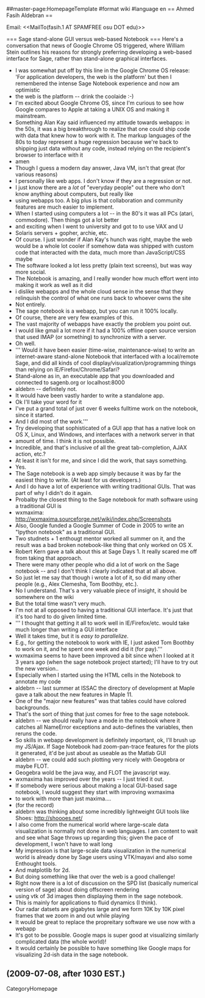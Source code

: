 ##master-page:HomepageTemplate
#format wiki
#language en
== Ahmed Fasih Aldebran ==

Email: <<MailTo(fasih.1 AT SPAMFREE osu DOT edu)>>

=== Sage stand-alone GUI versus web-based Notebook ===
Here's a conversation that news of Google Chrome OS triggered, where William Stein outlines his reasons for strongly preferring developing a web-based interface for Sage, rather than stand-alone graphical interfaces. 

 * <aldebrn> I was somewhat put off by this line in the Google Chrome OS release: 'For application developers, the web is the platform' but then I remembered the intense Sage Notebook experience and now am optimistic
 * <wstein> the web is the platform -- drink the coolaide :-)
 * <wstein> I'm excited about Google Chrome OS, since I'm curious to see how Google compares to Apple at taking a UNIX OS and making it mainstream.
 * <aldebrn> Something Alan Kay said influenced my attitude towards webapps: in the 50s, it was a big breakthrough to realize that one could ship code with data that knew how to work with it. The markup languages of the 80s to today represent a huge regression because we're back to shipping just data without any code, instead relying on the recipient's browser to interface with it
 * <Dcoder> amen
 * <aldebrn> Though I guess a modern day answer, Java VM, isn't that great (for various reasons)
 * <wstein> I personally like web apps.   I don't know if they are a regression or not.
 * <wstein> I just know there are a *lot* of "everyday people" out there who don't know anything about computers, but really like
 * <wstein> using webapps too.  A big plus is that collaboration and community features are much easier to implement.
 * <wstein> When I started using computers a lot -- in the 80's it was all PCs (atari, commodore).  Then things got a lot better
 * <wstein> and exciting when I went to university and got to to use VAX and U
 * <wstein> Solaris servers + gopher, archie, etc.
 * <aldebrn> Of course. I just wonder if Alan Kay's hunch was right, maybe the web would be a whole lot cooler if somehow data was shipped with custom code that interacted with the data, much more than JavaScript/CSS maybe
 * <wstein> The software looked a lot less pretty (plain text screens), but was way more social.
 * <aldebrn> The Notebook is amazing, and I really wonder how much effort went into making it work as well as it did
 * <Dcoder> i dislike webapps and the whole cloud sense in the sense that they relinquish the control of what one runs back to whoever owns the site
 * <wstein> Not entirely.
 * <wstein> The sage notebook is a webapp, but you can run it 100% locally.
 * <wstein> Of course, there are very few examples of this.
 * <wstein> The vast majority of webapps have exactly the problem you point out.
 * <wstein> I would like gmail a lot more if it had a 100% offline open source version that used IMAP (or something) to synchronize with a server.
 * <wstein> Oh well.
 * '''<aldebrn> Would it have been easier (time-wise, maintenance-wise) to write an internet-aware stand-alone Notebook that interfaced with a local/remote Sage, and did all kinds of cool display/visualization/programming things than relying on IE/Firefox/Chrome/Safari?
 * <aldebrn> Stand-alone as in, an executable app that you downloaded and connected to sagenb.org or localhost:8000
 * <wstein> aldebrn -- definitely not.
 * <wstein> It would have been vastly harder to write a standalone app.
 * <aldebrn> Ok I'll take your word for it
 * <wstein> I've put a grand total of just over 6 weeks fulltime work on the notebook, since it started.
 * <wstein> And I did most of the work.'''
 * <wstein> Try developing that sophisticated of a GUI app that has a native look on OS X, Linux, and Windows, and interfaces with a network server in that
 * <wstein> amount of time.  I think it is not possible.
 * <aldebrn> Incredible, and that's inclusive of all the great tab-completion, AJAX action, etc.?
 * <wstein> At least it isn't for me, and since I did the work, that says something.
 * <wstein> Yes.
 * <wstein> The Sage notebook is a web app simply because it was by far the easiest thing to write.   (At least for us developers.)
 * <wstein> And I do have a lot of experience with writing traditional GUIs.  That was part of why I didn't do it again.
 * <wstein> Probalby the closest thing to the Sage notebook for math software using a traditional GUI is
 * <wstein> wxmaxima: http://wxmaxima.sourceforge.net/wiki/index.php/Screenshots
 * <wstein> Also, Google funded a Google Summer of Code in 2005 to write an "Ipython notebook" as a traditional GUI.
 * <wstein> Two studnets + 1 enthougt mentor worked all summer on it, and the result was a bad broken notebook-like thing that only worked on OS X.
 * <wstein> Robert Kern gave a talk about this at Sage Days 1.  It really scared me off from taking that approach.
 * <wstein> There were many other people who did a lot of work on the Sage notebook -- and I don't think I clearly indicated that at all above.
 * <wstein> So just let me say that though i wrote a lot of it, so did many other people (e.g., Alex Clemesha, Tom Boothby, etc.).
 * <aldebrn> No I understand. That's a very valuable piece of insight, it should be somewhere on the wiki
 * <wstein> But the total time wasn't very much.
 * <wstein> I'm not at all opposed to having a traditional GUI interface.  It's just that it's too hard to do given limited time.
 * '''<aldebrn> I thought that getting it all to work well in IE/Firefox/etc. would take much longer than writing a GUI interface
 * <wstein> Well it takes time, but it is *easy to parallelize*.
 * <wstein> E.g., for getting the notebook to work with IE, I just asked Tom Boothby to work on it, and he spent one week and did it (for pay).'''
 * <wstein> wxmaxima seems to have been improved a bit since when I looked at it 3 years ago (when the sage notebook project started); I'll have to try out the new version..
 * <aldebrn> Especially when I started using the HTML cells in the Notebook to annotate my code
 * <wstein> aldebrn -- last summer at ISSAC the directory of development at Maple gave a talk about the new features in Maple 11.
 * <wstein> One of the "major new features" was that tables could have colored backgrounds.
 * <wstein> That's the sort of thing that just comes for free to the sage notebook.
 * <wstein> aldebrn -- we should really have a mode in the notebook where it catches all NameError exceptions and auto-defines the variables, then reruns the code.
 * <aldebrn> So skills in webapp development is definitely important, ok, I'll brush up my JS/Ajax. If Sage Notebook had zoom-pan-trace features for the plots it generated, it'd be just about as useable as the Matlab GUI
 * <wstein> aldebrn -- we could add such plotting very nicely with Geogebra or maybe FLOT.
 * <wstein> Geogebra wold be the java way, and FLOT the javascript way.
 * <wstein> wxmaxima has improved over the years -- I just tried it out.
 * <wstein> If somebody were serious about making a local GUI-based sage notebook, I would suggest they start with improving wxmaxima
 * <wstein> to work with more than just maxima....
 * <wstein> (for the record)   
 * aldebrn was thinking about some incredibly lightweight GUI tools like Shoes: http://shoooes.net/
 * <aldebrn> I also come from the numerical world where large-scale data visualization is normally not done in web languages. I am content to wait and see what Sage throws up regarding this; given the pace of development, I won't have to wait long
 * <wstein> My impression is that large-scale data visualization in the numerical world is already done by Sage users using VTK/mayavi and also some Enthought tools.
 * <wstein> And matplotlib for 2d.
 * <wstein> But doing something like that over the web is a good challenge!
 * <wstein> Right now there is a lot of discussion on the SPD list (basically numerical version of sage) about doing offscreen rendering
 * <wstein> using vtk of 3d images then displaying them in the sage notebook.
 * <wstein> This is mainly for applications to fluid dynamics (I think).
 * <aldebrn> Our radar datsets are gigabytes large and we form 10K by 10K pixel frames that we zoom in and out while playing
 * <aldebrn> It would be great to replace the propreitary software we use now with a webapp
 * <wstein> It's got to be possible.  Google maps is super good at visualizing similarly complicated data (the whole world)!
 * <wstein> It would certainly be possible to have something like Google maps for visualizing 2d-ish data in the sage notebook.

(2009-07-08, after 1030 EST.)
----
CategoryHomepage
